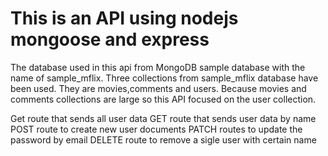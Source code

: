 # This is an API using nodejs mongoose and express

The database used in this api from MongoDB sample database with the name of sample_mflix.
Three collections from sample_mflix database have been used. They are movies,comments and users. Because movies and comments collections are large so this API focused on the user collection. 

Get route that sends all user data 
GET route that sends user data by name
POST route to create new user documents
PATCH routes to update the password by email
DELETE route to remove a sigle user with certain name
